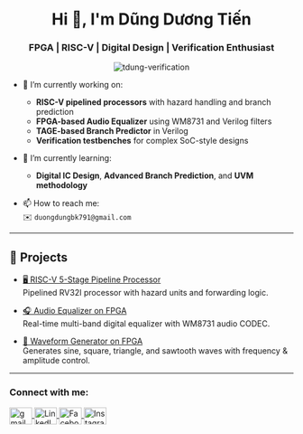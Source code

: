<h1 align="center">Hi 👋, I'm Dũng Dương Tiến</h1>
<h3 align="center">FPGA | RISC-V | Digital Design | Verification Enthusiast</h3>

<p align="center">
  <img src="https://komarev.com/ghpvc/?username=tdung-verification&label=Profile%20views&color=0e75b6&style=flat" alt="tdung-verification" />
</p>

- 🔭 I’m currently working on:
  - **RISC-V pipelined processors** with hazard handling and branch prediction
  - **FPGA-based Audio Equalizer** using WM8731 and Verilog filters
  - **TAGE-based Branch Predictor** in Verilog
  - **Verification testbenches** for complex SoC-style designs

- 🌱 I’m currently learning:
  - **Digital IC Design**, **Advanced Branch Prediction**, and **UVM methodology**

- 📫 How to reach me:  
  ✉️ `duongdungbk791@gmail.com`

---

## 📂 Projects

- [🖥️ RISC-V 5-Stage Pipeline Processor](https://github.com/tdung-verification/RISC_V_pipeline)  
  Pipelined RV32I processor with hazard units and forwarding logic.

- [🎧 Audio Equalizer on FPGA](https://github.com/tdung-verification/Audio_Equalizer)  
  Real-time multi-band digital equalizer with WM8731 audio CODEC.

- [🌊 Waveform Generator on FPGA](https://github.com/tdung-verification/fpga-wavegen)  
  Generates sine, square, triangle, and sawtooth waves with frequency & amplitude control.


---

<h3 align="left">Connect with me:</h3>
<p align="left">
  <a href="mailto:duongdungbk791@gmail.com" target="blank">
    <img align="center" src="https://img.icons8.com/fluency/48/gmail.png" alt="gmail" height="30" width="40"/>
  </a>
  <a href="https://www.linkedin.com/in/d%C6%B0%C6%A1ng-ti%E1%BA%BFn-d%C5%A9ng-a05538246/" target="blank">
    <img align="center" src="https://raw.githubusercontent.com/rahuldkjain/github-profile-readme-generator/master/src/images/icons/Social/linked-in-alt.svg" alt="LinkedIn" height="30" width="40" />
  </a>
<a href="https://www.facebook.com/tiendung.duong.982292/" target="blank">
    <img align="center" src="https://raw.githubusercontent.com/rahuldkjain/github-profile-readme-generator/master/src/images/icons/Social/facebook.svg" alt="Facebook" height="30" width="40" />
  </a>
  <a href="https://www.instagram.com/dungduong_bombk/" target="blank">
    <img align="center" src="https://raw.githubusercontent.com/rahuldkjain/github-profile-readme-generator/master/src/images/icons/Social/instagram.svg" alt="Instagram" height="30" width="40" />
  </a>
</p>

